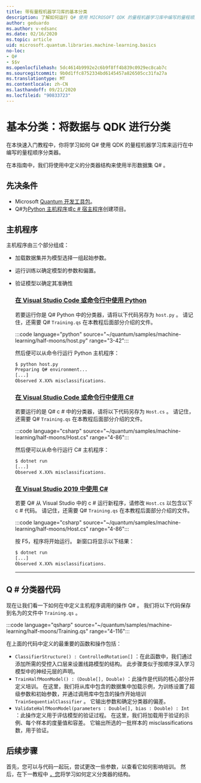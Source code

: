 ```yaml
---
title: 带有量程机器学习库的基本分类
description: 了解如何运行 Q# 使用 MICROSOFT QDK 的量程机器学习库中编写的量程顺序分类器。
author: geduardo
ms.author: v-edsanc
ms.date: 02/16/2020
ms.topic: article
uid: microsoft.quantum.libraries.machine-learning.basics
no-loc:
- Q#
- $$v
ms.openlocfilehash: 5dc4614b9992e2c6b9f8ff4b839c0929ec8cab7c
ms.sourcegitcommit: 9b0d1ffc8752334bd6145457a826505cc31fa27a
ms.translationtype: MT
ms.contentlocale: zh-CN
ms.lasthandoff: 09/21/2020
ms.locfileid: "90833723"
---
```

# <a name="basic-classification-classify-data-with-the-qdk"></a>基本分类：将数据与 QDK 进行分类

在本快速入门教程中，你将学习如何 Q# 使用 QDK 的量程机器学习库来运行在中编写的量程顺序分类器。 

在本指南中，我们将使用中定义的分类器结构来使用半形数据集 Q# 。

## <a name="prerequisites"></a>先决条件

- Microsoft [Quantum 开发工具包](xref:microsoft.quantum.install)。
- Q#为[Python 主机程序](xref:microsoft.quantum.install.python)或[c # 宿主程序](xref:microsoft.quantum.install.cs)创建项目。

## <a name="host-program"></a>主机程序

主机程序由三个部分组成：

- 加载数据集并为模型选择一组起始参数。
- 运行训练以确定模型的参数和偏置。
- 验证模型以确定其准确性

    ### <a name="python-with-visual-studio-code-or-the-command-line"></a>[在 Visual Studio Code 或命令行中使用 Python](#tab/tabid-python)

    若要运行你是 Q# Python 中的分类器，请将以下代码另存为 `host.py` 。 请记住，还需要 Q# `Training.qs` 在本教程后面部分介绍的文件。

    :::code language="python" source="~/quantum/samples/machine-learning/half-moons/host.py" range="3-42":::

    然后便可以从命令行运行 Python 主机程序：

    ```bash
    $ python host.py
    Preparing Q# environment...
    [...]
    Observed X.XX% misclassifications.
    ```

    ### <a name="c-with-visual-studio-code-or-the-command-line"></a>[在 Visual Studio Code 或命令行中使用 C#](#tab/tabid-csharp)

    若要运行的是 Q# c # 中的分类器，请将以下代码另存为 `Host.cs` 。 请记住，还需要 Q# `Training.qs` 在本教程后面部分介绍的文件。

    :::code language="csharp" source="~/quantum/samples/machine-learning/half-moons/Host.cs" range="4-86":::

    然后便可以从命令行运行 C# 主机程序：

    ```bash
    $ dotnet run
    [...]
    Observed X.XX% misclassifications.
    ```

    ### <a name="c-with-visual-studio-2019"></a>[在 Visual Studio 2019 中使用 C#](#tab/tabid-vs2019)

    若要 Q# 从 Visual Studio 中的 c # 运行新程序，请修改 `Host.cs` 以包含以下 c # 代码。 请记住，还需要 Q# `Training.qs` 在本教程后面部分介绍的文件。

    :::code language="csharp" source="~/quantum/samples/machine-learning/half-moons/Host.cs" range="4-86":::

    按 F5，程序将开始运行。 新窗口将显示以下结果： 

    ```bash
    $ dotnet run
    [...]
    Observed X.XX% misclassifications.
    ```
    ***

## <a name="q-classifier-code"></a>Q \# 分类器代码

现在让我们看一下如何在中定义主机程序调用的操作 Q# 。
我们将以下代码保存到名为的文件中 `Training.qs` 。

:::code language="qsharp" source="~/quantum/samples/machine-learning/half-moons/Training.qs" range="4-116":::

在上面的代码中定义的最重要的函数和操作包括：

- `ClassifierStructure() : ControlledRotation[]` ：在此函数中，我们通过添加所需的受控入口层来设置线路模型的结构。 此步骤类似于按顺序深入学习模型中的神经元层的声明。
- `TrainHalfMoonModel() : (Double[], Double)` ：此操作是代码的核心部分并定义培训。 在这里，我们将从库中包含的数据集中加载示例，为训练设置了超级参数和初始参数，并通过调用库中包含的操作开始培训 `TrainSequentialClassifier` 。 它输出参数和确定分类器的偏差。
- `ValidateHalfMoonModel(parameters : Double[], bias : Double) : Int` ：此操作定义用于评估模型的验证过程。 在这里，我们将加载用于验证的示例、每个样本的度量值和容差。 它输出所选的一批样本的 misclassifications 数，用于验证。

## <a name="next-steps"></a>后续步骤

首先，您可以与代码一起玩，尝试更改一些参数，以查看它如何影响培训。 然后，在下一教程中 [，您](xref:microsoft.quantum.libraries.machine-learning.design)将学习如何定义分类器的结构。
